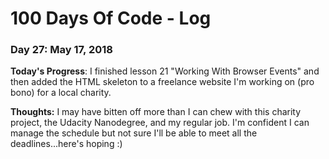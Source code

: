 # 100 Days Of Code - Log

### Day 27: May 17, 2018

**Today's Progress**:  I finished lesson 21 "Working With Browser Events" and then added the HTML skeleton to a freelance website I'm working on (pro bono) for a local charity.

**Thoughts:** I may have bitten off more than I can chew with this charity project, the Udacity Nanodegree, and my regular job.  I'm confident I can manage the schedule but not sure I'll be able to meet all the deadlines...here's hoping :)

